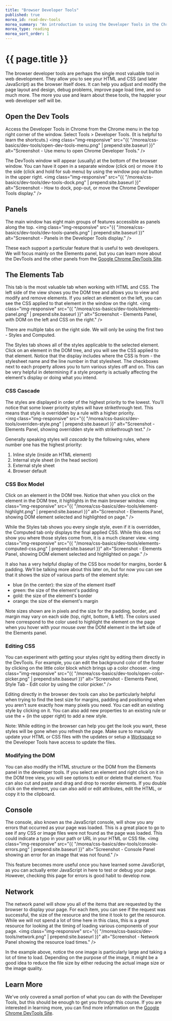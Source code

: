 ```yaml
---
title: "Browser Developer Tools"
published: true
morea_id: read-dev-tools
morea_summary: "An introduction to using the Developer Tools in the Chrome Browser."
morea_type: reading
morea_sort_order: 1
---
```


# {{ page.title }}
The browser developer tools are perhaps the single most valuable tool in web development. They allow you to see your HTML and CSS (and later JavaScript) as the browser itself does. It can help you adjust and modify the page layout and design, debug problems, improve page load time, and so much more. The more you use and learn about these tools, the happier your web developer self will be.


## Open the Dev Tools
Access the Developer Tools in Chrome from the Chrome menu in the top right corner of the window. Select Tools  > Developer Tools. (It is helpful to learn the shortcuts.)
<img class="img-responsive" src="{{ "/morea/css-basics/dev-tools/open-dev-tools-menu.png" | prepend:site.baseurl }}" alt="Screenshot - Use menu to open Chrome Developer Tools." />

The DevTools window will appear (usually) at the bottom of the browser window. You can have it open in a separate window (click on) or move it to the side (click and hold for sub menu) by using the window pop out button in the upper right.
<img class="img-responsive" src="{{ "/morea/css-basics/dev-tools/dev-tools-dock.png" | prepend:site.baseurl }}" alt="Screenshot - How to dock, pop-out, or move the Chrome Developer Tools display." />

## Panels
The main window has eight main groups of features accessible as panels along the top.
<img class="img-responsive" src="{{ "/morea/css-basics/dev-tools/dev-tools-panels.png" | prepend:site.baseurl }}" alt="Screenshot - Panels in the Developer Tools display." />

These each support a particular feature that is useful to web developers. We will focus mainly on the Elements panel, but you can learn more about the DevTools and the other panels from the [Google Chrome DevTools Site](https://developers.google.com/web/tools/chrome-devtools/).

## The Elements Tab
This tab is the most valuable tab when working with HTML and CSS. The left side of the view shows you the DOM tree and allows you to view and modify and remove elements. If you select an element on the left, you can see the CSS applied to that element in the window on the right.
<img class="img-responsive" src="{{ "/morea/css-basics/dev-tools/elements-panel.png" | prepend:site.baseurl }}" alt="Screenshot - Elements Panel, with DOM on the left and CSS on the right." />

There are multiple tabs on the right side. We will only be using the first two - Styles and Computed.

The Styles tab shows all of the styles applicable to the selected element. Click on an element in the DOM tree, and you will see the CSS applied to that element. Notice that the display includes where the CSS is from - the stylesheet name and the line number in that stylesheet. The checkboxes next to each property allows you to turn various styles off and on. This can be very helpful in determining if a style property is actually affecting the element's display or doing what you intend.

### CSS Cascade
The styles are displayed in order of the highest priority to the lowest. You’ll notice that some lower priority styles will have strikethrough text. This means that style is overridden by a rule with a higher priority.  
<img class="img-responsive" src="{{ "/morea/css-basics/dev-tools/overriden-style.png" | prepend:site.baseurl }}" alt="Screenshot - Elements Panel, showing overridden style with strikethrough text." />

Generally speaking styles will *cascade* by the following rules, where number one has the highest priority:

1. Inline style (inside an HTML element)
2. Internal style sheet (in the head section)
3. External style sheet
4. Browser default


### CSS Box Model
Click on an element in the DOM tree. Notice that when you click on the element in the DOM tree, it highlights in the main browser window.
<img class="img-responsive" src="{{ "/morea/css-basics/dev-tools/element-highlight.png" | prepend:site.baseurl }}" alt="Screenshot - Elements Panel, showing DOM element selected and highlighted on page." />

While the Styles tab shows you every single style, even if it is overridden, the Computed tab only displays the final applied CSS. While this does not show you where those styles come from, it is a much cleaner view.
<img class="img-responsive" src="{{ "/morea/css-basics/dev-tools/elements-computed-css.png" | prepend:site.baseurl }}" alt="Screenshot - Elements Panel, showing DOM element selected and highlighted on page." />

It also has a very helpful display of the CSS box model for margins, border & padding. We’ll be talking more about this later on, but for now you can see that it shows the size of various parts of the element style:

- blue (in the center): the size of the element itself
- green: the size of the element's padding
- gold: the size of the element's border
- orange: the size of the element's margin

Note sizes shown are in pixels and the size for the padding, border, and margin may vary on each side (top, right, bottom, & left). The colors used here correspond to the color used to highlight the element on the page when you hover with your mouse over the DOM element in the left side of the Elements panel.


### Editing CSS
You can experiment with getting your styles right by editing them directly in the DevTools. For example, you can edit the background color of the footer by clicking on the little color block which brings up a color chooser.
<img class="img-responsive" src="{{ "/morea/css-basics/dev-tools/open-color-picker.png" | prepend:site.baseurl }}" alt="Screenshot - Elements Panel, Style Tab - Edit color by using the color picker." />

Editing directly in the browser dev tools can also be particularly helpful when trying to find the best size for margins, padding and positioning when you aren’t sure exactly how many pixels you need. You can edit an existing style by clicking on it. You can also add new properties to an existing rule or use the + (in the upper right) to add a new style.  

Note: While editing in the browser can help you get the look you want, these styles will be gone when you refresh the page. Make sure to manually update your HTML or CSS files with the updates or setup a [Workspace](https://developers.google.com/web/tools/setup/setup-workflow?hl=en) so the Developer Tools have access to update the files.


### Modifying the DOM
You can also modify the HTML structure or the DOM from the Elements panel in the developer tools. If you select an element and right click on it in the DOM tree view, you will see options to edit or delete that element. You can also cut and paste and drag and drop to reorder elements.  If you double click on the element, you can also add or edit attributes, edit the HTML, or copy it to the clipboard.  


## Console
The console, also known as the JavaScript console, will show you any errors that occurred as your page was loaded. This is a great place to go to see if any CSS or image files were not found as the page was loaded. This could indicate a typo in your path or URL in your HTML or CSS file.
<img class="img-responsive" src="{{ "/morea/css-basics/dev-tools/console-errors.png" | prepend:site.baseurl }}" alt="Screenshot - Console Panel showing an error for an image that was not found." />

This feature becomes more useful once you have learned some JavaScript, as you can actually enter JavaScript in here to test or debug your page. However, checking this page for errors is good habit to develop now.


## Network
The network panel will show you all of the items that are requested by the browser to display your page. For each item, you can see if the request was successful, the size of the resource and the time it took to get the resource. While we will not spend a lot of time here in this class, this is a great resource for looking at the timing of loading various components of your page.
<img class="img-responsive" src="{{ "/morea/css-basics/dev-tools/network.png" | prepend:site.baseurl }}" alt="Screenshot - Network Panel showing the resource load times." />

In the example above, notice the one image is particularly large and taking a lot of time to load. Depending on the purpose of the image, it might be a good idea to reduce the file size by either reducing the actual image size or the image quality.

## Learn More
We've only covered a small portion of what you can do with the Developer Tools, but this should be enough to get you through this course.  If you are interested in learning more, you can find more information on the [Google Chrome DevTools Site](https://developers.google.com/web/tools/chrome-devtools/).
